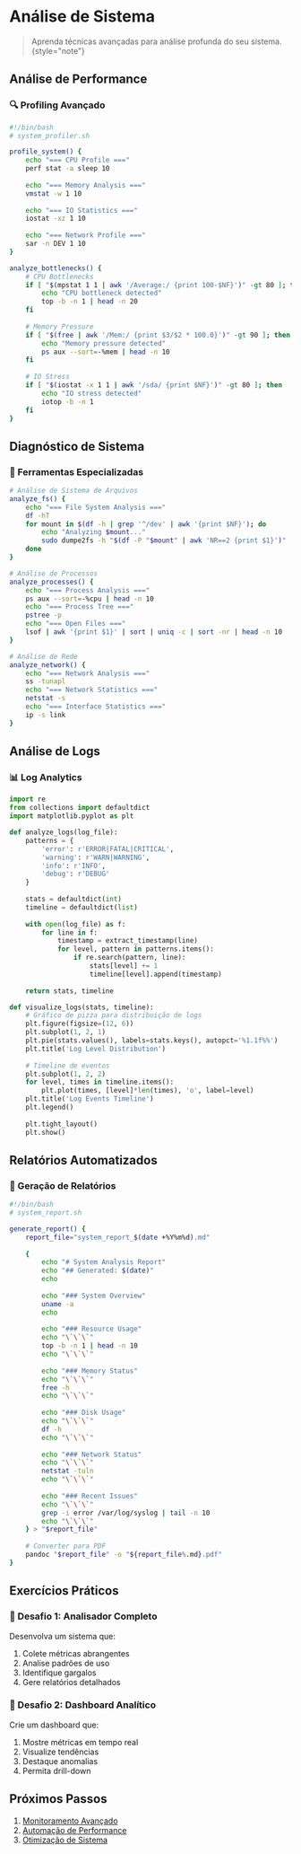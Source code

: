 # Análise de Sistema

> Aprenda técnicas avançadas para análise profunda do seu sistema.
> {style="note"}

## Análise de Performance

### 🔍 Profiling Avançado
```bash
#!/bin/bash
# system_profiler.sh

profile_system() {
    echo "=== CPU Profile ==="
    perf stat -a sleep 10
    
    echo "=== Memory Analysis ==="
    vmstat -w 1 10
    
    echo "=== IO Statistics ==="
    iostat -xz 1 10
    
    echo "=== Network Profile ==="
    sar -n DEV 1 10
}

analyze_bottlenecks() {
    # CPU Bottlenecks
    if [ "$(mpstat 1 1 | awk '/Average:/ {print 100-$NF}')" -gt 80 ]; then
        echo "CPU bottleneck detected"
        top -b -n 1 | head -n 20
    fi
    
    # Memory Pressure
    if [ "$(free | awk '/Mem:/ {print $3/$2 * 100.0}')" -gt 90 ]; then
        echo "Memory pressure detected"
        ps aux --sort=-%mem | head -n 10
    fi
    
    # IO Stress
    if [ "$(iostat -x 1 1 | awk '/sda/ {print $NF}')" -gt 80 ]; then
        echo "IO stress detected"
        iotop -b -n 1
    fi
}
```

## Diagnóstico de Sistema

### 🔧 Ferramentas Especializadas
```bash
# Análise de Sistema de Arquivos
analyze_fs() {
    echo "=== File System Analysis ==="
    df -hT
    for mount in $(df -h | grep '^/dev' | awk '{print $NF}'); do
        echo "Analyzing $mount..."
        sudo dumpe2fs -h "$(df -P "$mount" | awk 'NR==2 {print $1}')"
    done
}

# Análise de Processos
analyze_processes() {
    echo "=== Process Analysis ==="
    ps aux --sort=-%cpu | head -n 10
    echo "=== Process Tree ==="
    pstree -p
    echo "=== Open Files ==="
    lsof | awk '{print $1}' | sort | uniq -c | sort -nr | head -n 10
}

# Análise de Rede
analyze_network() {
    echo "=== Network Analysis ==="
    ss -tunapl
    echo "=== Network Statistics ==="
    netstat -s
    echo "=== Interface Statistics ==="
    ip -s link
}
```

## Análise de Logs

### 📊 Log Analytics
```python
import re
from collections import defaultdict
import matplotlib.pyplot as plt

def analyze_logs(log_file):
    patterns = {
        'error': r'ERROR|FATAL|CRITICAL',
        'warning': r'WARN|WARNING',
        'info': r'INFO',
        'debug': r'DEBUG'
    }
    
    stats = defaultdict(int)
    timeline = defaultdict(list)
    
    with open(log_file) as f:
        for line in f:
            timestamp = extract_timestamp(line)
            for level, pattern in patterns.items():
                if re.search(pattern, line):
                    stats[level] += 1
                    timeline[level].append(timestamp)
    
    return stats, timeline

def visualize_logs(stats, timeline):
    # Gráfico de pizza para distribuição de logs
    plt.figure(figsize=(12, 6))
    plt.subplot(1, 2, 1)
    plt.pie(stats.values(), labels=stats.keys(), autopct='%1.1f%%')
    plt.title('Log Level Distribution')
    
    # Timeline de eventos
    plt.subplot(1, 2, 2)
    for level, times in timeline.items():
        plt.plot(times, [level]*len(times), 'o', label=level)
    plt.title('Log Events Timeline')
    plt.legend()
    
    plt.tight_layout()
    plt.show()
```

## Relatórios Automatizados

### 📑 Geração de Relatórios
```bash
#!/bin/bash
# system_report.sh

generate_report() {
    report_file="system_report_$(date +%Y%m%d).md"
    
    {
        echo "# System Analysis Report"
        echo "## Generated: $(date)"
        echo
        
        echo "### System Overview"
        uname -a
        echo
        
        echo "### Resource Usage"
        echo "\`\`\`"
        top -b -n 1 | head -n 10
        echo "\`\`\`"
        
        echo "### Memory Status"
        echo "\`\`\`"
        free -h
        echo "\`\`\`"
        
        echo "### Disk Usage"
        echo "\`\`\`"
        df -h
        echo "\`\`\`"
        
        echo "### Network Status"
        echo "\`\`\`"
        netstat -tuln
        echo "\`\`\`"
        
        echo "### Recent Issues"
        echo "\`\`\`"
        grep -i error /var/log/syslog | tail -n 10
        echo "\`\`\`"
    } > "$report_file"
    
    # Converter para PDF
    pandoc "$report_file" -o "${report_file%.md}.pdf"
}
```

## Exercícios Práticos

### 🎯 Desafio 1: Analisador Completo
Desenvolva um sistema que:
1. Colete métricas abrangentes
2. Analise padrões de uso
3. Identifique gargalos
4. Gere relatórios detalhados

### 🎯 Desafio 2: Dashboard Analítico
Crie um dashboard que:
1. Mostre métricas em tempo real
2. Visualize tendências
3. Destaque anomalias
4. Permita drill-down

## Próximos Passos

1. [Monitoramento Avançado](monitoring-advanced.md)
2. [Automação de Performance](performance-automation.md)
3. [Otimização de Sistema](system-optimization.md)